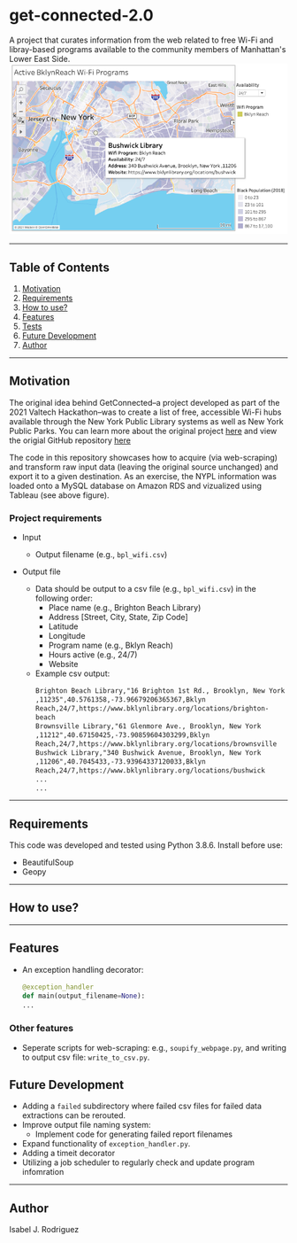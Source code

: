 # get-connected-2.0

A project that curates information from the web related to free Wi-Fi and libray-based programs available to the community members of Manhattan's Lower East Side.  
![alt text](https://github.com/space-isa/get-connected-2.0/blob/main/docs/images/test-mysql-tableau-connect.png?raw=true)

---
## Table of Contents 
1. [Motivation](#motivation) 
2. [Requirements](#requirements)
3. [How to use?](#how-to-use) 
4. [Features](#features) 
5. [Tests](#tests)
6. [Future Development](#future-development)
7. [Author](#author)

---

## Motivation 
The original idea behind GetConnected–a project developed as part of the 2021 Valtech Hackathon–was to create a list of free, accessible Wi-Fi hubs available through the New York Public Library systems as well as New York Public Parks. You can learn more about the original project [here](https://docs.google.com/presentation/d/1WGnWsrTT71dQXkPMeNkUDvsj775XcF3k-BXl8jDQxYI/edit) and view the origial GitHub repository [here](https://github.com/space-isa/get-connected)

The code in this repository showcases how to acquire (via web-scraping) and transform raw input data (leaving the original source unchanged) and export it to a given destination. As an exercise, the NYPL information was loaded onto a MySQL database on Amazon RDS and vizualized using Tableau (see above figure).

### Project requirements

- Input
   - Output filename  (e.g., `bpl_wifi.csv`)

- Output file
   - Data should be output to a csv file (e.g., `bpl_wifi.csv`) in the following order:
        - Place name (e.g., Brighton Beach Library)
        - Address [Street, City, State, Zip Code]
        - Latitude
        - Longitude
        - Program name (e.g., Bklyn Reach)
        - Hours active (e.g., 24/7)
        - Website
   - Example csv output:    
      ```
      Brighton Beach Library,"16 Brighton 1st Rd., Brooklyn, New York ,11235",40.5761358,-73.96679206365367,Bklyn  Reach,24/7,https://www.bklynlibrary.org/locations/brighton-beach
      Brownsville Library,"61 Glenmore Ave., Brooklyn, New York ,11212",40.67150425,-73.90859604303299,Bklyn Reach,24/7,https://www.bklynlibrary.org/locations/brownsville
      Bushwick Library,"340 Bushwick Avenue, Brooklyn, New York ,11206",40.7045433,-73.93964337120033,Bklyn Reach,24/7,https://www.bklynlibrary.org/locations/bushwick
      ...
      ...
      ```
 

---

## Requirements
This code was developed and tested using Python 3.8.6.
Install before use: 
- BeautifulSoup 
- Geopy

---

## How to use? 

--- 

## Features 

- An exception handling decorator: 
   ```python
   @exception_handler
   def main(output_filename=None):
   ...
   ```

### Other features 
- Seperate scripts for web-scraping: e.g., `soupify_webpage.py`, and writing to output csv file: `write_to_csv.py`. 


## Future Development

- Adding a `failed` subdirectory where failed csv files for failed data extractions can be rerouted.  
- Improve output file naming system: 
   - Implement code for generating failed report filenames
- Expand functionality of `exception_handler.py`.
- Adding a timeit decorator
- Utilizing a job scheduler to regularly check and update program infomration

---

## Author 
Isabel J. Rodriguez 
